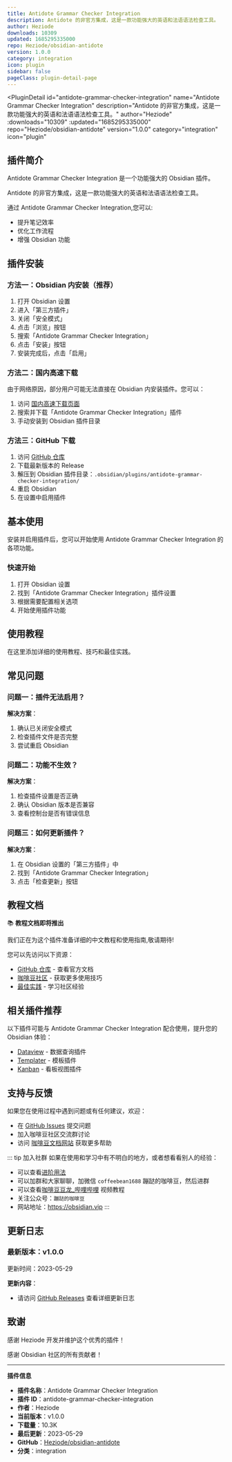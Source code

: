 ```yaml
---
title: Antidote Grammar Checker Integration
description: Antidote 的非官方集成，这是一款功能强大的英语和法语语法检查工具。
author: Heziode
downloads: 10309
updated: 1685295335000
repo: Heziode/obsidian-antidote
version: 1.0.0
category: integration
icon: plugin
sidebar: false
pageClass: plugin-detail-page
---
```


<PluginDetail
  id="antidote-grammar-checker-integration"
  name="Antidote Grammar Checker Integration"
  description="Antidote 的非官方集成，这是一款功能强大的英语和法语语法检查工具。"
  author="Heziode"
  :downloads="10309"
  :updated="1685295335000"
  repo="Heziode/obsidian-antidote"
  version="1.0.0"
  category="integration"
  icon="plugin"
>

<!-- AUTO_GENERATED_START -->
## 插件简介

Antidote Grammar Checker Integration 是一个功能强大的 Obsidian 插件。

Antidote 的非官方集成，这是一款功能强大的英语和法语语法检查工具。

通过 Antidote Grammar Checker Integration,您可以:

- 提升笔记效率
- 优化工作流程
- 增强 Obsidian 功能

<!-- AUTO_GENERATED_END -->

<!-- AUTO_GENERATED_START -->
## 插件安装

### 方法一：Obsidian 内安装（推荐）

1. 打开 Obsidian 设置
2. 进入「第三方插件」
3. 关闭「安全模式」
4. 点击「浏览」按钮
5. 搜索「Antidote Grammar Checker Integration」
6. 点击「安装」按钮
7. 安装完成后，点击「启用」

### 方法二：国内高速下载

由于网络原因，部分用户可能无法直接在 Obsidian 内安装插件。您可以：

1. 访问 [国内高速下载页面](/zh/documentation/obsidian-plugins-download.html)
2. 搜索并下载「Antidote Grammar Checker Integration」插件
3. 手动安装到 Obsidian 插件目录

### 方法三：GitHub 下载

1. 访问 [GitHub 仓库](https://github.com/Heziode/obsidian-antidote)
2. 下载最新版本的 Release
3. 解压到 Obsidian 插件目录：`.obsidian/plugins/antidote-grammar-checker-integration/`
4. 重启 Obsidian
5. 在设置中启用插件

## 基本使用

安装并启用插件后，您可以开始使用 Antidote Grammar Checker Integration 的各项功能。

### 快速开始

1. 打开 Obsidian 设置
2. 找到「Antidote Grammar Checker Integration」插件设置
3. 根据需要配置相关选项
4. 开始使用插件功能

<!-- AUTO_GENERATED_END -->

<!-- CUSTOM_CONTENT_START:tutorial -->
## 使用教程

在这里添加详细的使用教程、技巧和最佳实践。

<!-- CUSTOM_CONTENT_END:tutorial -->

<!-- SHARED_CONTENT_START -->
## 常见问题

### 问题一：插件无法启用？

**解决方案**：
1. 确认已关闭安全模式
2. 检查插件文件是否完整
3. 尝试重启 Obsidian

### 问题二：功能不生效？

**解决方案**：
1. 检查插件设置是否正确
2. 确认 Obsidian 版本是否兼容
3. 查看控制台是否有错误信息

### 问题三：如何更新插件？

**解决方案**：
1. 在 Obsidian 设置的「第三方插件」中
2. 找到「Antidote Grammar Checker Integration」
3. 点击「检查更新」按钮

## 教程文档

📚 **教程文档即将推出**

我们正在为这个插件准备详细的中文教程和使用指南,敬请期待!

您可以先访问以下资源：
- [GitHub 仓库](https://github.com/Heziode/obsidian-antidote) - 查看官方文档
- [咖啡豆社区](/zh/bases/) - 获取更多使用技巧
- [最佳实践](/zh/best-practices/) - 学习社区经验

## 相关插件推荐

以下插件可能与 Antidote Grammar Checker Integration 配合使用，提升您的 Obsidian 体验：

- [Dataview](/zh/plugins/dataview.html) - 数据查询插件
- [Templater](/zh/plugins/templater-obsidian.html) - 模板插件
- [Kanban](/zh/plugins/obsidian-kanban.html) - 看板视图插件

## 支持与反馈

如果您在使用过程中遇到问题或有任何建议，欢迎：

- 在 [GitHub Issues](https://github.com/Heziode/obsidian-antidote/issues) 提交问题
- 加入咖啡豆社区交流群讨论
- 访问 [咖啡豆文档网站](https://obsidian.vip) 获取更多帮助

::: tip 加入社群
如果在使用和学习中有不明白的地方，或者想看看别人的经验：
- 可以查看[进阶用法](/zh/advanced)
- 可以加群和大家聊聊，加微信 `coffeebean1688` 蹦跶的咖啡豆，然后进群
- 可以查看[咖啡豆豆龙_哔哩哔哩](https://space.bilibili.com/618777356) 视频教程
- 关注公众号：`蹦跶的咖啡豆`
- 网站地址：https://obsidian.vip
:::
<!-- SHARED_CONTENT_END -->

<!-- AUTO_GENERATED_START -->
## 更新日志

### 最新版本：v1.0.0

更新时间：2023-05-29

**更新内容**：
- 请访问 [GitHub Releases](https://github.com/Heziode/obsidian-antidote/releases) 查看详细更新日志

## 致谢

感谢 Heziode 开发并维护这个优秀的插件！

感谢 Obsidian 社区的所有贡献者！

---

**插件信息**
- **插件名称**：Antidote Grammar Checker Integration
- **插件 ID**：antidote-grammar-checker-integration
- **作者**：Heziode
- **当前版本**：v1.0.0
- **下载量**：10.3K
- **最后更新**：2023-05-29
- **GitHub**：[Heziode/obsidian-antidote](https://github.com/Heziode/obsidian-antidote)
- **分类**：integration
<!-- AUTO_GENERATED_END -->

</PluginDetail>

